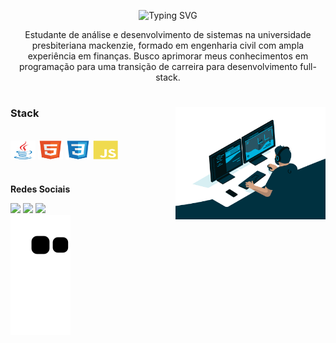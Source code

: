 <p align=center a href="https://git.io/typing-svg"><img src="https://readme-typing-svg.demolab.com?font=Fira+Code&pause=1000&color=0E18F7&background=FF000000&center=true&vCenter=true&width=460&lines=%E2%9C%A8Ol%C3%A1%2C+sou+o+Jayme%2C+Seja+Bem+Vindo!!%E2%9C%A8" alt="Typing SVG" /></a>

<p align=center>Estudante de análise e desenvolvimento de sistemas na universidade presbiteriana mackenzie, formado em engenharia civil com ampla experiência em finanças. Busco aprimorar meus conhecimentos em programação para uma transição de carreira para desenvolvimento full-stack.

#

<img align="right" alt="" height="180px" src=".github/workflows/PC GIF.gif">

<h3><b>Stack</b></h3>
<div style="display: inline_block"><br>
  <img align="center" alt="Jayme-Java" height="30" width="40" src="https://raw.githubusercontent.com/devicons/devicon/master/icons/java/java-original.svg">
  <img align="center" alt="Jayme-HTML" height="30" width="40" src="https://raw.githubusercontent.com/devicons/devicon/master/icons/html5/html5-original.svg">
  <img align="center" alt="Jayme-CSS" height="30" width="40" src="https://raw.githubusercontent.com/devicons/devicon/master/icons/css3/css3-original.svg">
  <img align="center" alt="Jayme-Js" height="30" width="40" src="https://raw.githubusercontent.com/devicons/devicon/master/icons/javascript/javascript-plain.svg">
</div>
  
  #
 
 <b>Redes Sociais</b>
<div> 
    <a href="https://www.linkedin.com/in/jayme-fran%C3%A7a-b45710318/" target="_blank"><img src="https://img.shields.io/badge/-LinkedIn-%230077B5?style=for-the-badge&logo=linkedin&logoColor=white" target="_blank"></a> 
  <a href = "mailto:jayme.luiz23@gmail.com"><img src="https://img.shields.io/badge/-Gmail-%23333?style=for-the-badge&logo=gmail&logoColor=white" target="_blank"></a>
  <a href="https://instagram.com/jayme_franca" target="_blank"><img src="https://img.shields.io/badge/-Instagram-%23E4405F?style=for-the-badge&logo=instagram&logoColor=white" target="_blank"></a>
 </div>

 <picture align="center">
  <source media="(prefers-color-scheme: dark)" srcset="https://raw.githubusercontent.com/jaymefranca/jaymefranca/output/github-contribution-grid-snake-dark.svg">
  <source media="(prefers-color-scheme: light)" srcset="https://raw.githubusercontent.com/jaymefranca/jaymefranca/output/github-contribution-grid-snake-dark.svg">
  <img align="center" alt="github contribution grid snake animation" src="https://raw.githubusercontent.com/jaymefranca/jaymefranca/output/github-contribution-grid-snake.svg">
</picture>


